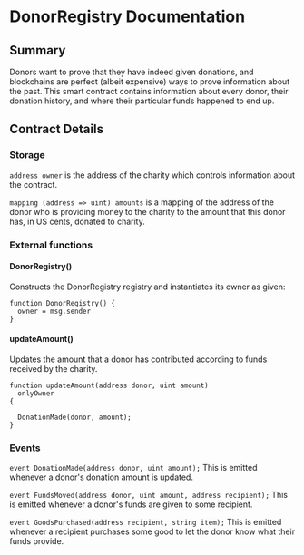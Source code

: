 # DonorRegistry Documentation

## Summary
Donors want to prove that they have indeed given donations, and blockchains are perfect (albeit expensive) ways to prove information about the past. This smart contract contains information about every donor, their donation history, and where their particular funds happened to end up.

## Contract Details

### Storage
`address owner` is the address of the charity which controls information about the contract.

`mapping (address => uint) amounts` is a mapping of the address of the donor who is providing money to the charity to the amount that this donor has, in US cents, donated to charity.

### External functions

#### DonorRegistry()
Constructs the DonorRegistry registry and instantiates its owner as given:
```
function DonorRegistry() {
  owner = msg.sender
}
```
#### updateAmount()
Updates the amount that a donor has contributed according to funds received by the charity.
```
function updateAmount(address donor, uint amount)
  onlyOwner
{

  DonationMade(donor, amount);
}
```

### Events
`event DonationMade(address donor, uint amount);` This is emitted whenever a donor's donation amount is updated.

`event FundsMoved(address donor, uint amount, address recipient);` This is emitted whenever a donor's funds are given to some recipient.

`event GoodsPurchased(address recipient, string item);` This is emitted whenever a recipient purchases some good to let the donor know what their funds provide.
